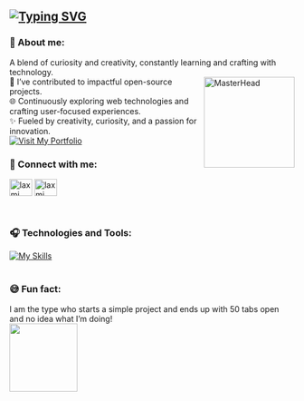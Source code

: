## [![Typing SVG](https://readme-typing-svg.demolab.com?font=Fira+Code&pause=1000&multiline=true&width=435&color=FF69B4&lines=Hey%2C+I'm+Laxmi!+%F0%9F%91%8B)](https://github.com/laxmikandivalasa)

<h3>🤍 About me:</h3>
A blend of curiosity and creativity, constantly learning and crafting with technology.
<div><img src="https://github.com/user-attachments/assets/16f00d85-d9b8-41b6-bf39-d728434706be" alt="MasterHead" width="160" align="right"/>
🔭 I’ve contributed to impactful open-source projects.
<br>  
🌐 Continuously exploring web technologies and crafting user-focused experiences.
<br>
✨ Fueled by creativity, curiosity, and a passion for innovation.
</div>

<a href="laxmikandivalasa.github.io/MyPortfolio/" target="_blank">
  <img 
    src="https://img.shields.io/badge/Visit%20My%20Portfolio-FF69B4?style=for-the-badge&logo=github" 
    alt="Visit My Portfolio" />
</a>
<h3>💭 Connect with me:</h3>
<p align="left">
<a href="https://linkedin.com/in/laxmikandivalasa" target="blank"><img align="center" src="https://raw.githubusercontent.com/rahuldkjain/github-profile-readme-generator/master/src/images/icons/Social/linked-in-alt.svg" alt="laxmi" height="30" width="40" /></a>
<a href="https://instagram.com/" target="blank"><img align="center" src="https://raw.githubusercontent.com/rahuldkjain/github-profile-readme-generator/master/src/images/icons/Social/instagram.svg" alt="laxmi" height="30" width="40" /></a>
</p> 
<br>

<h3>🎧 Technologies and Tools:</h3>

[![My Skills](https://skillicons.dev/icons?i=c,cpp,html,css,tailwindcss,js,github)](https://github.com/laxmikandivalasa) <br>
<br>

<h3>😅 Fun fact: </h3>
I am the type who starts a simple project and ends up with 50 tabs open and no idea what I’m doing!
<br>
<img src="https://komarev.com/ghpvc/?username=laxmikandivalasa&abbreviated=true" width="120" />
